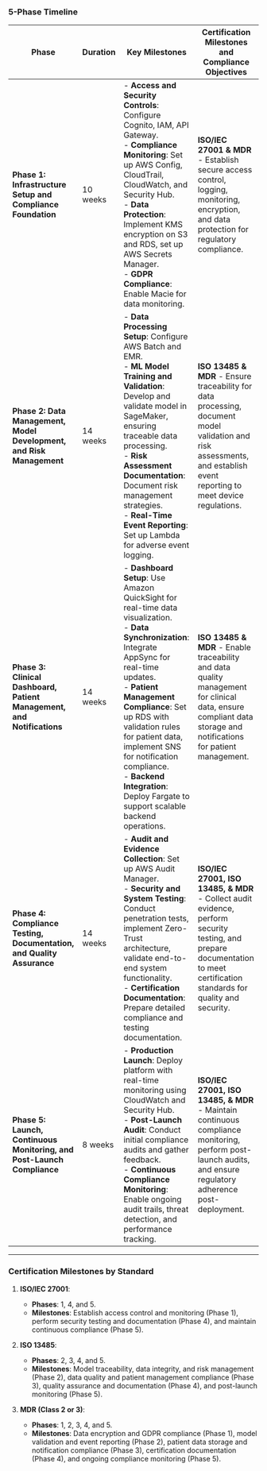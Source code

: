 ### **5-Phase Timeline**

| **Phase**                                                              | **Duration** | **Key Milestones**                                                                                                                                                                                                                                                                                                                                                                | **Certification Milestones and Compliance Objectives**                                                                                                                      |
| ---------------------------------------------------------------------- | ------------ | --------------------------------------------------------------------------------------------------------------------------------------------------------------------------------------------------------------------------------------------------------------------------------------------------------------------------------------------------------------------------------- | --------------------------------------------------------------------------------------------------------------------------------------------------------------------------- |
| **Phase 1: Infrastructure Setup and Compliance Foundation**            | 10 weeks     | - **Access and Security Controls**: Configure Cognito, IAM, API Gateway.<br>- **Compliance Monitoring**: Set up AWS Config, CloudTrail, CloudWatch, and Security Hub.<br>- **Data Protection**: Implement KMS encryption on S3 and RDS, set up AWS Secrets Manager.<br>- **GDPR Compliance**: Enable Macie for data monitoring.                                                   | **ISO/IEC 27001 & MDR** - Establish secure access control, logging, monitoring, encryption, and data protection for regulatory compliance.                                  |
| **Phase 2: Data Management, Model Development, and Risk Management**   | 14 weeks     | - **Data Processing Setup**: Configure AWS Batch and EMR.<br>- **ML Model Training and Validation**: Develop and validate model in SageMaker, ensuring traceable data processing.<br>- **Risk Assessment Documentation**: Document risk management strategies.<br>- **Real-Time Event Reporting**: Set up Lambda for adverse event logging.                                       | **ISO 13485 & MDR** - Ensure traceability for data processing, document model validation and risk assessments, and establish event reporting to meet device regulations.    |
| **Phase 3: Clinical Dashboard, Patient Management, and Notifications** | 14 weeks     | - **Dashboard Setup**: Use Amazon QuickSight for real-time data visualization.<br>- **Data Synchronization**: Integrate AppSync for real-time updates.<br>- **Patient Management Compliance**: Set up RDS with validation rules for patient data, implement SNS for notification compliance.<br>- **Backend Integration**: Deploy Fargate to support scalable backend operations. | **ISO 13485 & MDR** - Enable traceability and data quality management for clinical data, ensure compliant data storage and notifications for patient management.            |
| **Phase 4: Compliance Testing, Documentation, and Quality Assurance**  | 14 weeks     | - **Audit and Evidence Collection**: Set up AWS Audit Manager.<br>- **Security and System Testing**: Conduct penetration tests, implement Zero-Trust architecture, validate end-to-end system functionality.<br>- **Certification Documentation**: Prepare detailed compliance and testing documentation.                                                                         | **ISO/IEC 27001, ISO 13485, & MDR** - Collect audit evidence, perform security testing, and prepare documentation to meet certification standards for quality and security. |
| **Phase 5: Launch, Continuous Monitoring, and Post-Launch Compliance** | 8 weeks      | - **Production Launch**: Deploy platform with real-time monitoring using CloudWatch and Security Hub.<br>- **Post-Launch Audit**: Conduct initial compliance audits and gather feedback.<br>- **Continuous Compliance Monitoring**: Enable ongoing audit trails, threat detection, and performance tracking.                                                                      | **ISO/IEC 27001, ISO 13485, & MDR** - Maintain continuous compliance monitoring, perform post-launch audits, and ensure regulatory adherence post-deployment.               |

---

### Certification Milestones by Standard

1. **ISO/IEC 27001**:

   - **Phases**: 1, 4, and 5.
   - **Milestones**: Establish access control and monitoring (Phase 1), perform security testing and documentation (Phase 4), and maintain continuous compliance (Phase 5).

2. **ISO 13485**:

   - **Phases**: 2, 3, 4, and 5.
   - **Milestones**: Model traceability, data integrity, and risk management (Phase 2), data quality and patient management compliance (Phase 3), quality assurance and documentation (Phase 4), and post-launch monitoring (Phase 5).

3. **MDR (Class 2 or 3)**:
   - **Phases**: 1, 2, 3, 4, and 5.
   - **Milestones**: Data encryption and GDPR compliance (Phase 1), model validation and event reporting (Phase 2), patient data storage and notification compliance (Phase 3), certification documentation (Phase 4), and ongoing compliance monitoring (Phase 5).
